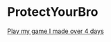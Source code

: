 # ProtectYourBro
[Play my game I made over 4 days](https://protect-your-brother.onrender.com "Protect Your Brother")
